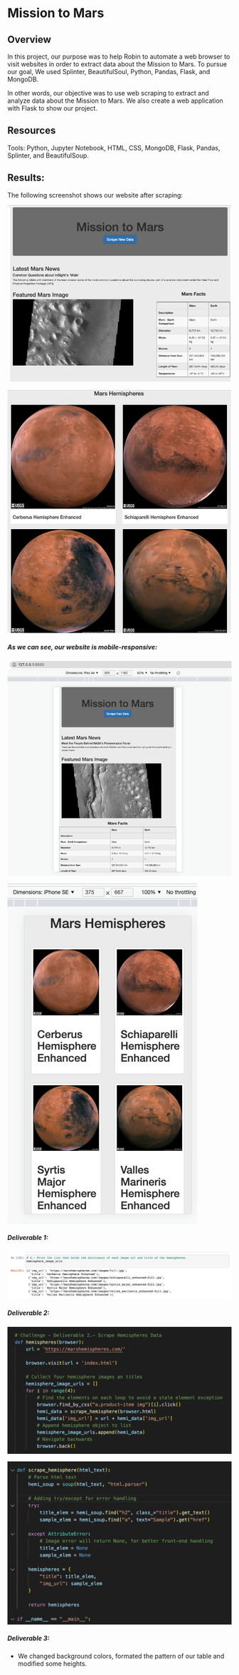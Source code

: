 # Mission to Mars


## Overview
In this project, our purpose was to help Robin to automate a web browser to visit websites in order to extract data about the Mission to Mars.
To pursue our goal, We used Splinter, BeautifulSoul, Python, Pandas, Flask, and MongoDB.

In other words, our objective was to use web scraping to extract and analyze data about the Mission to Mars. We also create a web application with Flask to show our project.

## Resources 

Tools: Python, Jupyter Notebook, HTML, CSS, MongoDB, Flask, Pandas, Splinter, and BeautifulSoup.

## Results:

The following screenshot shows our website after scraping:

![Alt text](/Resources/3.png "imagen4")


![Alt text](/Resources/4.png "imagen5")

##### As we can see, our website is mobile-responsive:

![Alt text](/Resources/ipad.png "imagen7")

![Alt text](/Resources/8.png "imagen6")

##### Deliverable 1:

![Alt text](/Resources/hemis_url.png "imagen1")

##### Deliverable 2:

![Alt text](/Resources/def_hemi.png "imagen2")

![Alt text](/Resources/scraping_hemi.png "imagen3")

##### Deliverable 3:
- We changed background colors, formated the pattern of our table and modified some heights.

